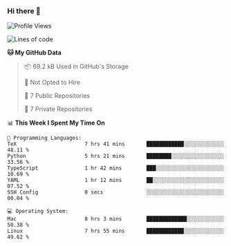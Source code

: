 ### Hi there 👋

<!--
**huayuan4396/huayuan4396** is a ✨ _special_ ✨ repository because its `README.md` (this file) appears on your GitHub profile.

Here are some ideas to get you started:

- 🔭 I’m currently working on ...
- 🌱 I’m currently learning ...
- 👯 I’m looking to collaborate on ...
- 🤔 I’m looking for help with ...
- 💬 Ask me about ...
- 📫 How to reach me: ...
- 😄 Pronouns: ...
- ⚡ Fun fact: ...
-->

<!--START_SECTION:waka-->
![Profile Views](http://img.shields.io/badge/Profile%20Views-2-blue)

![Lines of code](https://img.shields.io/badge/From%20Hello%20World%20I%27ve%20Written-253.0%20thousand%20lines%20of%20code-blue)

**🐱 My GitHub Data** 

> 📦 69.2 kB Used in GitHub's Storage 
 > 
> 🚫 Not Opted to Hire
 > 
> 📜 7 Public Repositories 
 > 
> 🔑 7 Private Repositories 
 > 
📊 **This Week I Spent My Time On** 

```text
💬 Programming Languages: 
TeX                      7 hrs 41 mins       ████████████░░░░░░░░░░░░░   48.11 % 
Python                   5 hrs 21 mins       ████████░░░░░░░░░░░░░░░░░   33.56 % 
TypeScript               1 hr 42 mins        ███░░░░░░░░░░░░░░░░░░░░░░   10.69 % 
YAML                     1 hr 12 mins        ██░░░░░░░░░░░░░░░░░░░░░░░   07.52 % 
SSH Config               0 secs              ░░░░░░░░░░░░░░░░░░░░░░░░░   00.04 % 

💻 Operating System: 
Mac                      8 hrs 3 mins        █████████████░░░░░░░░░░░░   50.38 % 
Linux                    7 hrs 55 mins       ████████████░░░░░░░░░░░░░   49.62 % 
```


<!--END_SECTION:waka-->
